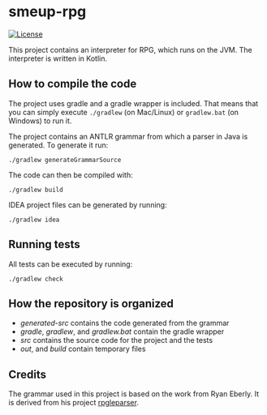 # smeup-rpg

[![License](https://img.shields.io/badge/License-Apache%202.0-blue.svg)](https://opensource.org/licenses/Apache-2.0)

This project contains an interpreter for RPG, which runs on the JVM. The interpreter is written in Kotlin.

## How to compile the code

The project uses gradle and a gradle wrapper is included. That means that you can simply execute `./gradlew` (on Mac/Linux) or `gradlew.bat` (on Windows) to run it.

The project contains an ANTLR grammar from which a parser in Java is generated. To generate it run:

```
./gradlew generateGrammarSource
```

The code can then be compiled with:

```
./gradlew build
```

IDEA project files can be generated by running:

```
./gradlew idea
```

## Running tests

All tests can be executed by running:

```
./gradlew check
```

## How the repository is organized

* _generated-src_ contains the code generated from the grammar
* _gradle_, _gradlew_, and _gradlew.bat_ contain the gradle wrapper
* _src_ contains the source code for the project and the tests
* _out_, and _build_ contain temporary files

## Credits

The grammar used in this project is based on the work from Ryan Eberly. It is derived from his project [rpgleparser](https://github.com/rpgleparser/rpgleparser).

